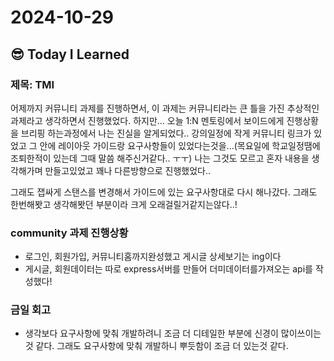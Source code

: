 # 2024-10-29

## :sunglasses: Today I Learned

### 제목: TMI
어제까지 커뮤니티 과제를 진행하면서, 이 과제는 커뮤니티라는 큰 틀을 가진 추상적인 과제라고 생각하면서 진행했었다.
하지만... 오늘 1:N 멘토링에서 보이드에게 진행상황을 브리핑 하는과정에서 나는 진실을 알게되었다..
강의일정에 작게 커뮤니티 링크가 있었고 그 안에 레이아웃 가이드랑 요구사항들이 있었다는것을...(목요일에 학교일정땜에 조퇴한적이 있는데 그때 말씀 해주신거같다.. ㅜㅜ)
나는 그것도 모르고 혼자 내용을 생각해가며 만들고있었고 꽤나 다른방향으로 진행했었다..

그래도 잽싸게 스탠스를 변경해서 가이드에 있는 요구사항대로 다시 해나갔다.
그래도 한번해봣고 생각해봣던 부분이라 크게 오래걸릴거같지는않다..!

### community 과제 진행상황
- 로그인, 회원가입, 커뮤니티홈까지완성했고 게시글 상세보기는 ing이다
- 게시글, 회원데이터는 따로 express서버를 만들어 더미데이터를가져오는 api를 작성했다!

### 금일 회고
- 생각보다 요구사항에 맞춰 개발하려니 조금 더 디테일한 부분에 신경이 많이쓰이는것 같다.
  그래도 요구사항에 맞춰 개발하니 뿌듯함이 조금 더 있는것 같다.
